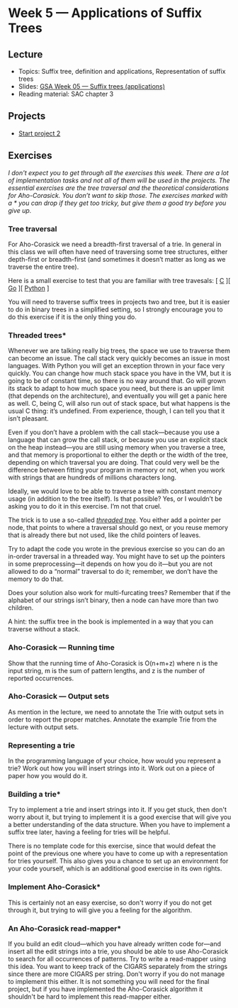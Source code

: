 # Week 5 — Applications of Suffix Trees

## Lecture

- Topics: Suffix tree, definition and applications, Representation of suffix trees
- Slides: [GSA Week 05 — Suffix trees (applications)](../slides/GSA%20Week%2005%20--%20Suffix%20trees%20applications.pdf)
- Reading material: SAC chapter 3

## Projects

- [Start project 2](../projects/project-02.out.md)

## Exercises

*I don't expect you to get through all the exercises this week. There are a lot of implementation tasks and not all of them will be used in the projects. The essential exercises are the tree traversal and the theoretical considerations for Aho-Corasick. You don’t want to skip those. The exercises marked with a \*  you can drop if they get too tricky, but give them a good try before you give up.*

### Tree traversal

For Aho-Corasick we need a breadth-first traversal of a trie. In general in this class we will often have need of traversing some tree structures, either depth-first or breadth-first (and sometimes it doesn’t matter as long as we traverse the entire tree).

Here is a small exercise to test that you are familiar with tree travesals: [ [C][tree.traversal.c] ][ [Go][tree.traversal.go] ][ [Python][tree.traversal.python] ]

You will need to traverse suffix trees in projects two and tree, but it is easier to do in binary trees in a simplified setting, so I strongly encourage you to do this exercise if it is the only thing you do.

### Threaded trees\*

Whenever we are talking really big trees, the space we use to traverse them can become an issue. The call stack very quickly becomes an issue in most languages. With Python you will get an exception thrown in your face very quickly. You can change how much stack space you have in the VM, but it is going to be of constant time, so there is no way around that. Go will grown its stack to adapt to how much space you need, but there is an upper limit (that depends on the architecture), and eventually you will get a panic here as well. C, being C, will also run out of stack space, but what happens is the usual C thing: it’s undefined. From experience, though, I can tell you that it isn’t pleasant.

Even if you don’t have a problem with the call stack—because you use a language that can grow the call stack, or because you use an explicit stack on the heap instead—you are still using memory when you traverse a tree, and that memory is proportional to either the depth or the width of the tree, depending on which traversal you are doing. That could very well be the difference between fitting your program in memory or not, when you work with strings that are hundreds of millions characters long.

Ideally, we would love to be able to traverse a tree with constant memory usage (in addition to the tree itself). Is that possible? Yes, or I wouldn’t be asking you to do it in this exercise. I’m not that cruel.

The trick is to use a so-called [*threaded tree*](https://en.wikipedia.org/wiki/Threaded_binary_tree). You either add a pointer per node, that points to where a traversal should go next, or you reuse memory that is already there but not used, like the child pointers of leaves.

Try to adapt the code you wrote in the previous exercise so you can do an in-order traversal in a threaded way. You might have to set up the pointers in some preprocessing—it depends on how you do it—but you are not allowed to do a “normal” traversal to do it; remember, we don’t have the memory to do that.

Does your solution also work for multi-furcating trees? Remember that if the alphabet of our strings isn’t binary, then a node can have more than two children.

A hint: the suffix tree in the book is implemented in a way that you can traverse without a stack.

### Aho-Corasick — Running time

Show that the running time of Aho-Corasick is O(n+m+z) where n is the input string, m is the sum of pattern lengths, and z is the number of reported occurrences.

### Aho-Corasick — Output sets

As mention in the lecture, we need to annotate the Trie with output sets in order to report the proper matches. Annotate the example Trie from the lecture with output sets.

### Representing a trie

In the programming language of your choice, how would you represent a trie? Work out how you will insert strings into it. Work out on a piece of paper how you would do it.

### Building a trie\*

Try to implement a trie and insert strings into it. If you get stuck, then don't worry about it, but trying to implement it is a good exercise that will give you a better understanding of the data structure. When you have to implement a suffix tree later, having a feeling for tries will be helpful.

There is no template code for this exercise, since that would defeat the point of the previous one where you have to come up with a representation for tries yourself. This also gives you a chance to set up an environment for your code yourself, which is an additional good exercise in its own rights.

### Implement Aho-Corasick\*

This is certainly not an easy exercise, so don't worry if you do not get through it, but trying to will give you a feeling for the algorithm.

### An Aho-Corasick read-mapper\*

If you build an edit cloud—which you have already written code for—and insert all the edit strings into a trie, you should be able to use Aho-Corasick to search for all occurrences of patterns. Try to write a read-mapper using this idea. You want to keep track of the CIGARS separately from the strings since there are more CIGARS per string. Don't worry if you do not manage to implement this either. It is not something you will need for the final project, but if you have implemented the Aho-Corasick algorithm it shouldn't be hard to implement this read-mapper either.

[fasta.python]: https://classroom.github.com/a/3p-4YDEy
[fasta.go]:     https://classroom.github.com/a/w34JR9FD
[fasta.c]:      https://classroom.github.com/a/ljTlT5NO

[fastq.python]: https://classroom.github.com/a/SNorpTI9
[fastq.go]:     https://classroom.github.com/a/6jiC7ED4
[fastq.c]:      https://classroom.github.com/a/F2ywXphR

[sam.python]: https://classroom.github.com/a/bfS1ecIR
[sam.go]:     https://classroom.github.com/a/C9D3A55s
[sam.c]:      https://classroom.github.com/a/a8lzL6Nz

[cigar.python]: https://classroom.github.com/a/8IzKU7c4
[cigar.go]:     https://classroom.github.com/a/E7lgdZbX
[cigar.c]:      https://classroom.github.com/a/QZniBOMN

[border.c]:      https://classroom.github.com/a/t1bzUNuD
[border.go]:     https://classroom.github.com/a/LsL_tdES
[border.python]: https://classroom.github.com/a/a8Igh8ws

[tree.traversal.c]:      https://classroom.github.com/a/sYzQx5sn
[tree.traversal.go]:     https://classroom.github.com/a/xyKOTvu2
[tree.traversal.python]: https://classroom.github.com/a/VKJGqpFE

[radix.sort.python]: https://classroom.github.com/a/1ja1pcoM
[radix.sort.go]:     https://classroom.github.com/a/SaHPc4w7
[radix.sort.c]:      https://classroom.github.com/a/ohYQlbYy

[bwt.python]: https://classroom.github.com/a/2QD5TvYV
[bwt.go]:     https://classroom.github.com/a/vbUZjfns
[bwt.c]:      https://classroom.github.com/a/hBxQ1k2k


